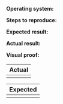 <!-- Keep the '**' for the titles in each bug report for consistency --> 

**Operating system:**
<!-- This section is optional, aka only if relevant; for frontend tasks, list the operating system and browser type and version --> 
<!-- Use bullet points --> 

**Steps to reproduce:**
<!-- Number the steps --> 

**Expected result:**
<!-- Use bullet points --> 

**Actual result:**
<!-- Use bullet points --> 

**Visual proof:**
<!-- Table below is mostly for frontend related bugs, use if applicable --> 

|  Actual  |
|:---------------:|
| <!--** Please highlight/box the parts which do not match the mockups **--> |

| Expected |
|:---------------:|
| <!--** The corresponding mockup **--> |